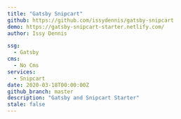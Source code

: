 ```yaml
---
title: "Gatsby Snipcart"
github: https://github.com/issydennis/gatsby-snipcart
demo: https://gatsby-snipcart-starter.netlify.com/
author: Issy Dennis

ssg:
  - Gatsby
cms:
  - No Cms
services:
  - Snipcart
date: 2020-03-18T00:00:00Z
github_branch: master
description: "Gatsby and Snipcart Starter"
stale: false
---
```

